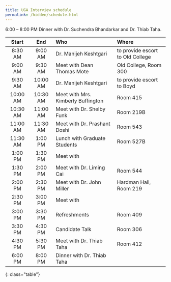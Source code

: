 ```yaml
---
title: UGA Interview schedule
permalink: /hidden/schedule.html
---
```


6:00 – 8:00 PM  Dinner with Dr. Suchendra Bhandarkar and Dr. Thiab Taha.


| **Start** | **End** | **Who** | **Where** |
|:---------:|:-------:|:--------|:----------|
| 8:30 AM | 9:00 AM | Dr. Manijeh Keshtgari | to provide escort to Old College |
| 9:00 AM | 9:30 AM | Meet with Dean Thomas Mote | Old College, Room 300 |
| 9:30 AM | 10:00 AM | Dr. Manijeh Keshtgari | to provide escort to Boyd |
| 10:00 AM | 10:30 AM | Meet with Mrs. Kimberly Buffington | Room 415 |
| 10:30 AM | 11:00 AM | Meet with Dr. Shelby Funk | Room 219B |
| 11:00 AM | 11:30 AM | Meet with Dr. Prashant Doshi | Room 543 |
| 11:30 AM | 1:00 PM | Lunch with Graduate Students | Room 527B |
| 1:00 PM | 1:30 PM | Meet with | |
| 1:30 PM | 2:00 PM | Meet with Dr. Liming Cai | Room 544 |
| 2:00 PM | 2:30 PM | Meet with Dr. John Miller | Hardman Hall, Room 219 |
| 2:30 PM | 3:00 PM | Meet with | |
| 3:00 PM | 3:30 PM | Refreshments | Room 409 |
| 3:30 PM | 4:30 PM | Candidate Talk | Room 306 |
| 4:30 PM | 5:30 PM | Meet with Dr. Thiab Taha | Room 412 |
| 6:00 PM | 8:00 PM | Dinner with Dr. Thiab Taha |
{: class="table"}
